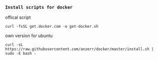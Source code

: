 ### `Install scripts for docker`

offical script
```shell
curl -fsSL get.docker.com -o get-docker.sh
```

own version for ubuntu
```shell
curl -sL https://raw.githubusercontent.com/anzerr/docker/master/install.sh | sudo -E bash -
```
